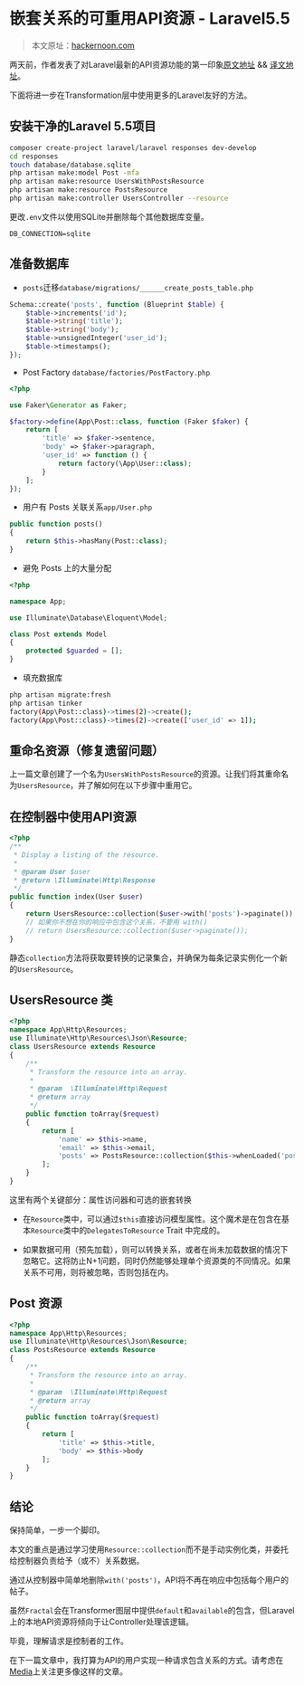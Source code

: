 <img :src="$withBase('/images/languages/laravel/reusable-api-resource-with-nested-relationship-laravel-5-5/hero.png')" alt="">

# 嵌套关系的可重用API资源 - Laravel5.5

> 本文原址：[hackernoon.com](https://hackernoon.com/reusable-api-resource-with-nested-relationship-laravel-5-5-c654c7243869)


两天前，作者发表了对Laravel最新的API资源功能的第一印象[原文地址](https://hackernoon.com/reusable-api-resource-with-nested-relationship-laravel-5-5-c654c7243869)
&& [译文地址](/languages/laravel/api/first-impressions-on-laravel-api-resources.md)。

下面将进一步在Transformation层中使用更多的Laravel友好的方法。

## 安装干净的Laravel 5.5项目

```bash
composer create-project laravel/laravel responses dev-develop
cd responses
touch database/database.sqlite
php artisan make:model Post -mfa
php artisan make:resource UsersWithPostsResource
php artisan make:resource PostsResource
php artisan make:controller UsersController --resource
```

更改`.env`文件以使用SQLite并删除每个其他数据库变量。

```
DB_CONNECTION=sqlite
```

## 准备数据库

* `posts`迁移`database/migrations/______create_posts_table.php`

```php
Schema::create('posts', function (Blueprint $table) {
    $table->increments('id');
    $table->string('title');
    $table->string('body');
    $table->unsignedInteger('user_id');
    $table->timestamps();
});
```

* Post Factory `database/factories/PostFactory.php`

```php
<?php

use Faker\Generator as Faker;

$factory->define(App\Post::class, function (Faker $faker) {
    return [
        'title' => $faker->sentence,
        'body' => $faker->paragraph,
        'user_id' => function () {
            return factory(\App\User::class);
        }
    ];
});
```

* 用户有 Posts 关联关系`app/User.php`

```php
public function posts()
{
    return $this->hasMany(Post::class);
}
```

* 避免 Posts 上的大量分配

```php
<?php

namespace App;

use Illuminate\Database\Eloquent\Model;

class Post extends Model
{
    protected $guarded = [];
}
```

* 填充数据库

```bash
php artisan migrate:fresh
php artisan tinker
factory(App\Post::class)->times(2)->create();
factory(App\Post::class)->times(2)->create(['user_id' => 1]);
```

## 重命名资源（修复遗留问题）

上一篇文章创建了一个名为`UsersWithPostsResource`的资源。让我们将其重命名为`UsersResource`，并了解如何在以下步骤中重用它。

## 在控制器中使用API资源

```php
<?php
/**
 * Display a listing of the resource.
 *
 * @param User $user
 * @return \Illuminate\Http\Response
 */
public function index(User $user)
{
    return UsersResource::collection($user->with('posts')->paginate());
    // 如果你不想在你的响应中包含这个关系，不要用 with()
    // return UsersResource::collection($user->paginate());
}
```

静态`collection`方法将获取要转换的记录集合，并确保为每条记录实例化一个新的`UsersResource`。

## UsersResource 类

```php
<?php
namespace App\Http\Resources;
use Illuminate\Http\Resources\Json\Resource;
class UsersResource extends Resource
{
    /**
     * Transform the resource into an array.
     *
     * @param  \Illuminate\Http\Request
     * @return array
     */
    public function toArray($request)
    {
        return [
            'name' => $this->name,
            'email' => $this->email,
            'posts' => PostsResource::collection($this->whenLoaded('posts'))
        ];
    }
}
```

这里有两个关键部分：属性访问器和可选的嵌套转换

* 在`Resource`类中，可以通过`$this`直接访问模型属性。这个魔术是在包含在基本`Resource`类中的`DelegatesToResource` Trait 中完成的。

* 如果数据可用（预先加载），则可以转换关系，或者在尚未加载数据的情况下忽略它。这将防止N+1问题，同时仍然能够处理单个资源类的不同情况。如果关系不可用，则将被忽略，否则包括在内。

## Post 资源

```php
<?php
namespace App\Http\Resources;
use Illuminate\Http\Resources\Json\Resource;
class PostsResource extends Resource
{
    /**
     * Transform the resource into an array.
     *
     * @param  \Illuminate\Http\Request
     * @return array
     */
    public function toArray($request)
    {
        return [
            'title' => $this->title,
            'body' => $this->body
        ];
    }
}
```

## 结论

保持简单，一步一个脚印。

本文的重点是通过学习使用`Resource::collection`而不是手动实例化类，并委托给控制器负责给予（或不）关系数据。

通过从控制器中简单地删除`with('posts')`，API将不再在响应中包括每个用户的帖子。

虽然`Fractal`会在Transformer图层中提供`default`和`available`的包含，但Laravel上的本地API资源将倾向于让Controller处理该逻辑。

毕竟，理解请求是控制者的工作。

在下一篇文章中，我打算为API的用户实现一种请求包含关系的方式。请考虑在[Media](https://hackernoon.com)上关注更多像这样的文章。
